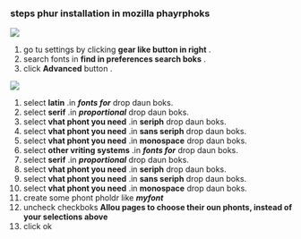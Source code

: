 ### steps phur installation in mozilla phayrphoks

![][i1]
1. go tu settings by clicking  **gear like button in right** .
1. search fonts in  **find in preferences search boks** .
1. click **Advanced** button .

![][i2]

1. select **latin** .in **_fonts for_** drop daun boks.
  1. select **serif** .in **_proportional_** drop daun boks.
  1. select **vhat phont you need** .in **seriph** drop daun boks.
  1. select **vhat phont you need** .in **sans seriph** drop daun boks.
  1. select **vhat phont you need** .in **monospace** drop daun boks.
1. select **other vriting systems** .in **_fonts for_** drop daun boks.
  1. select **serif** .in **_proportional_** drop daun boks.
  1. select **vhat phont you need** .in **seriph** drop daun boks.
  1. select **vhat phont you need** .in **sans seriph** drop daun boks.
  1. select **vhat phont you need** .in **monospace** drop daun boks.
  1. create some phont pholdr like **_myfont_**
1. uncheck checkboks **Allou pages to choose their oun phonts, instead of your selections above**
1. click ok

[1]: github.com/font77/unicase_phonts
[i1]: imez/phayrphoks_settings.gif
[i2]: imez/Advanced_phonts.png
